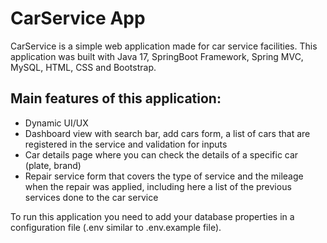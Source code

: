 # CarService App

CarService is a simple web application made for car service facilities. This application was built with Java 17,
SpringBoot Framework, Spring MVC, MySQL, HTML, CSS and Bootstrap.

Main features of this application:
-

- Dynamic UI/UX
- Dashboard view with search bar, add cars form, a list of cars that are
  registered in the service and validation for inputs
- Car details page where you can check the details of a specific car (plate, brand)
- Repair service form that covers the type of service and the mileage when the repair
  was applied, including here a list of the previous services done to the car service

To run this application you need to add your database properties in a configuration file (.env similar to .env.example
file).